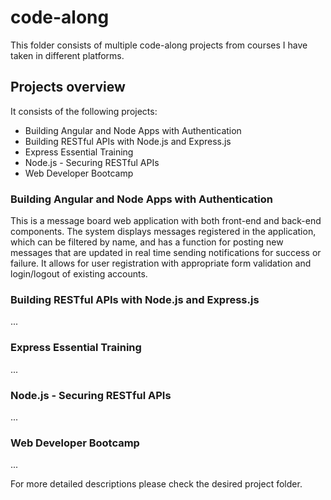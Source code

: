 # code-along

This folder consists of multiple code-along projects from courses I have taken in different platforms.

## Projects overview
It consists of the following projects:
- Building Angular and Node Apps with Authentication
- Building RESTful APIs with Node.js and Express.js
- Express Essential Training
- Node.js - Securing RESTful APIs
- Web Developer Bootcamp

### Building Angular and Node Apps with Authentication
This is a message board web application with both front-end and back-end components. The system displays messages registered in the application, which can be filtered by name, and has a function for posting new messages that are updated in real time sending notifications for success or failure. It allows for user registration with appropriate form validation and login/logout of existing accounts.

### Building RESTful APIs with Node.js and Express.js
...
### Express Essential Training
...
### Node.js - Securing RESTful APIs
...
### Web Developer Bootcamp
...

For more detailed descriptions please check the desired project folder.
